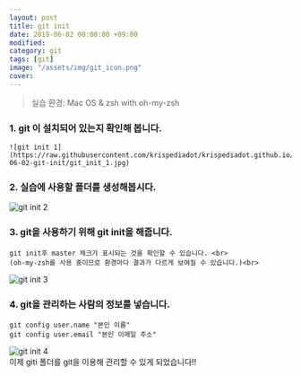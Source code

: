 ```yaml
---
layout: post
title: git init
date: 2019-06-02 00:00:00 +09:00
modified: 
category: git
tags: [git]
image: "/assets/img/git_icon.png"
cover: 
---
```


>실습 환경: Mac OS & zsh with oh-my-zsh

### 1. git 이 설치되어 있는지 확인해 봅니다.
    ![git init 1](https://raw.githubusercontent.com/krispediadot/krispediadot.github.io/master/_posts/blog/git/2019-06-02-git-init/git_init_1.jpg)

### 2. 실습에 사용할 폴더를 생성해봅시다.
  ![git init 2](https://raw.githubusercontent.com/krispediadot/krispediadot.github.io/master/_posts/blog/git/2019-06-02-git-init/git_init_2.jpg)
### 3. git을 사용하기 위해 git init을 해줍니다.
    git init후 master 체크가 표시되는 것을 확인할 수 있습니다. <br>
    (oh-my-zsh를 사용 중이므로 환경마다 결과가 다르게 보여질 수 있습니다.)<br>
    
  ![git init 3](https://raw.githubusercontent.com/krispediadot/krispediadot.github.io/master/_posts/blog/git/2019-06-02-git-init/git_init_3.jpg)
### 4. git을 관리하는 사람의 정보를 넣습니다.
```
git config user.name "본인 이름"
git config user.email "본인 이메일 주소"
```
  ![git init 4](https://raw.githubusercontent.com/krispediadot/krispediadot.github.io/master/_posts/blog/git/2019-06-02-git-init/git_init_4.jpg)<br>
이제 giti 폴더를 git을 이용해 관리할 수 있게 되었습니다!!<br>

<div class="divider"></div>

